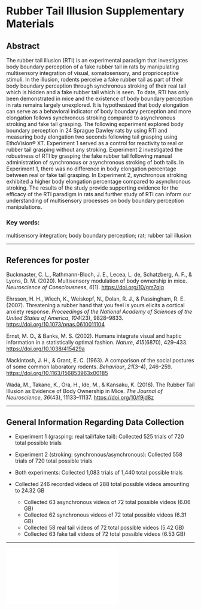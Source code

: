 # Rubber Tail Illusion Supplementary Materials
## Abstract
The rubber tail illusion (RTI) is an experimental paradigm that investigates body boundary perception of a fake rubber tail in rats by manipulating multisensory integration of visual, somatosensory, and proprioceptive stimuli. In the illusion, rodents perceive a fake rubber tail as part of their body boundary perception through synchronous stroking of their real tail which is hidden and a fake rubber tail which is seen. To date, RTI has only been demonstrated in mice and the existence of body boundary perception in rats remains largely unexplored. It is hypothesized that body elongation can serve as a behavioral indicator of body boundary perception and more elongation follows synchronous stroking compared to asynchronous stroking and fake tail grasping. The following experiment explored body boundary perception in 24 Sprague Dawley rats by using RTI and measuring body elongation two seconds following tail grasping using EthoVision® XT. Experiment 1 served as a control for reactivity to real or rubber tail grasping without any stroking. Experiment 2 investigated the robustness of RTI by grasping the fake rubber tail following manual administration of synchronous or asynchronous stroking of both tails. In Experiment 1, there was no difference in body elongation percentage between real or fake tail grasping. In Experiment 2, synchronous stroking exhibited a higher body elongation percentage compared to asynchronous stroking. The results of the study provide supporting evidence for the efficacy of the RTI paradigm in rats and further study of RTI can inform our understanding of multisensory processes on body boundary perception manipulations.

### Key words:
multisensory integration; body boundary perception; rat; rubber tail illusion

---

## References for poster
Buckmaster, C. L., Rathmann-Bloch, J. E., Lecea, L. de, Schatzberg, A. F., & Lyons, D. M. (2020). Multisensory modulation of body ownership in mice. _Neuroscience of Consciousness_, _6_(1). https://doi.org/10/gm7qjq

Ehrsson, H. H., Wiech, K., Weiskopf, N., Dolan, R. J., & Passingham, R. E. (2007). Threatening a rubber hand that you feel is yours elicits a cortical anxiety response. _Proceedings of the National Academy of Sciences of the United States of America_, _104_(23), 9828–9833. https://doi.org/10.1073/pnas.0610011104

Ernst, M. O., & Banks, M. S. (2002). Humans integrate visual and haptic information in a statistically optimal fashion. _Nature_, _415_(6870), 429–433. https://doi.org/10.1038/415429a

Mackintosh, J. H., & Grant, E. C. (1963). A comparison of the social postures of some common laboratory rodents. _Behaviour_, _21_(3–4), 246–259. https://doi.org/10.1163/156853963x00185

Wada, M., Takano, K., Ora, H., Ide, M., & Kansaku, K. (2016). The Rubber Tail Illusion as Evidence of Body Ownership in Mice. _The Journal of Neuroscience_, _36_(43), 11133–11137. https://doi.org/10/f9jd8z

---

## General Information Regarding Data Collection
- Experiment 1 (grasping: real tail/fake tail): Collected 525 trials of 720 total possible trials
- Experiment 2 (stroking: synchronous/asynchronous): Collected 558 trials of 720 total possible trials
- Both experiments: Collected 1,083 trials of 1,440 total possible trials

- Collected 246 recorded videos of 288 total possible videos amounting to 24.32 GB
  - Collected 63 asynchronous videos of 72 total possible videos (6.06 GB)
  - Collected 62 synchronous videos of 72 total possible videos (6.31 GB)
  - Collected 58 real tail videos of 72 total possible videos (5.42 GB)
  - Collected 63 fake tail videos of 72 total possible videos (6.53 GB)

---

![Poster](graph_output/rti/rti.4.21.2022.poster.pdf)
